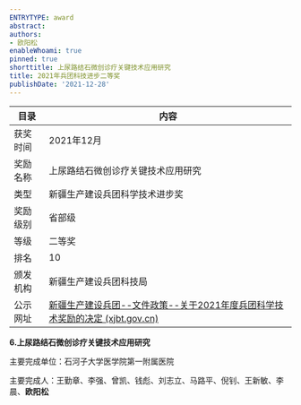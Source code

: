 ```yaml
---
ENTRYTYPE: award
abstract: 
authors:
- 欧阳松
enableWhoami: true
pinned: true
shorttitle: 上尿路结石微创诊疗关键技术应用研究
title: 2021年兵团科技进步二等奖
publishDate: '2021-12-28'
---
```


| 目录     | 内容                                                                                                                                |
|----------|-------------------------------------------------------------------------------------------------------------------------------------|
| 获奖时间 | 2021年12月                                                                                                                          |
| 奖励名称 | 上尿路结石微创诊疗关键技术应用研究                                                                                                  |
| 类型     | 新疆生产建设兵团科学技术进步奖                                                                                                      |
| 奖励级别 | 省部级                                                                                                                              |
| 等级     | 二等奖                                                                                                                              |
| 排名     | 10                                                                                                                                  |
| 颁发机构 | 新疆生产建设兵团科技局                                                                                                              |
| 公示网址 | [新疆生产建设兵团\--文件政策\--关于2021年度兵团科学技术奖励的决定 (xjbt.gov.cn)](http://www.xjbt.gov.cn/c/2022-07-20/8233002.shtml) |

**6.上尿路结石微创诊疗关键技术应用研究**

主要完成单位：石河子大学医学院第一附属医院

主要完成人：王勤章、李强、曾凯、钱彪、刘志立、马路平、倪钊、王新敏、李晨、**欧阳松**
